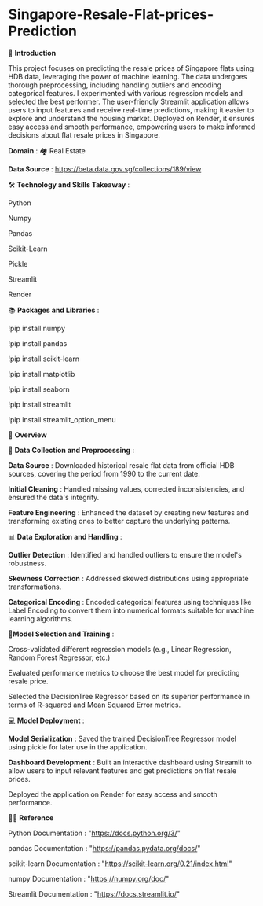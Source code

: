 # Singapore-Resale-Flat-prices-Prediction


📘 **Introduction**

This project focuses on predicting the resale prices of Singapore flats using HDB data, leveraging the power of machine learning. The data undergoes thorough preprocessing, including handling outliers and encoding categorical features. I experimented with various regression models and selected the best performer. The user-friendly Streamlit application allows users to input features and receive real-time predictions, making it easier to explore and understand the housing market. Deployed on Render, it ensures easy access and smooth performance, empowering users to make informed decisions about flat resale prices in Singapore.

**Domain** : 🏘️ Real Estate

**Data Source** : https://beta.data.gov.sg/collections/189/view


🛠 **Technology and Skills Takeaway** :

Python

Numpy

Pandas

Scikit-Learn

Pickle

Streamlit

Render


📚 **Packages and Libraries** :

!pip install numpy

!pip install pandas

!pip install scikit-learn

!pip install matplotlib

!pip install seaborn

!pip install streamlit

!pip install streamlit_option_menu


📘 **Overview**


🔁 **Data Collection and Preprocessing** :

**Data Source** : Downloaded historical resale flat data from official HDB sources, covering the period from 1990 to the current date.

**Initial Cleaning** : Handled missing values, corrected inconsistencies, and ensured the data's integrity.

**Feature Engineering** : Enhanced the dataset by creating new features and transforming existing ones to better capture the underlying patterns.


📊 **Data Exploration and Handling** :

**Outlier Detection** : Identified and handled outliers to ensure the model's robustness.

**Skewness Correction** : Addressed skewed distributions using appropriate transformations.

**Categorical Encoding** : Encoded categorical features using techniques like Label Encoding to convert them into numerical formats suitable for machine learning algorithms.


🤖**Model Selection and Training** :

Cross-validated different regression models (e.g., Linear Regression, Random Forest Regressor, etc.)

Evaluated performance metrics to choose the best model for predicting resale price.

Selected the DecisionTree Regressor based on its superior performance in terms of R-squared and Mean Squared Error metrics.


💻 **Model Deployment** :

**Model Serialization** : Saved the trained DecisionTree Regressor model using pickle for later use in the application.

**Dashboard Development** : Built an interactive dashboard using Streamlit to allow users to input relevant features and get predictions on flat resale prices.

Deployed the application on Render for easy access and smooth performance.


👨‍🏫 **Reference**

Python Documentation : "https://docs.python.org/3/"

pandas Documentation : "https://pandas.pydata.org/docs/"

scikit-learn Documentation : "https://scikit-learn.org/0.21/index.html"

numpy Documentation : "https://numpy.org/doc/"

Streamlit Documentation : "https://docs.streamlit.io/"

